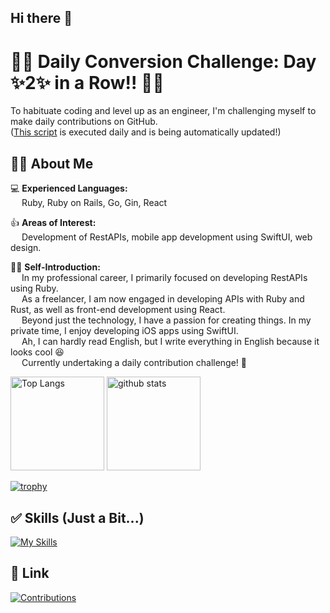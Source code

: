 ## Hi there 👋

# 🎉🌱 Daily Conversion Challenge: Day ✨2✨ in a Row!! 🌱🎉

To habituate coding and level up as an engineer, I'm challenging myself to make daily contributions on GitHub.  
([This script](https://github.com/xerisx/contribution-tracker) is executed daily and is being automatically updated!)

## 💁‍♂ About Me
💻 **Experienced Languages:**  
&nbsp;&emsp;Ruby, Ruby on Rails, Go, Gin, React

👍 **Areas of Interest:**  
&nbsp;&emsp;Development of RestAPIs, mobile app development using SwiftUI, web design.

🙋‍♂️ **Self-Introduction:**  
&nbsp;&emsp;In my professional career, I primarily focused on developing RestAPIs using Ruby.  
&nbsp;&emsp;As a freelancer, I am now engaged in developing APIs with Ruby and Rust, as well as front-end development using React.  
&nbsp;&emsp;Beyond just the technology, I have a passion for creating things. In my private time, I enjoy developing iOS apps using SwiftUI.  
&nbsp;&emsp;Ah, I can hardly read English, but I write everything in English because it looks cool 😆  
&nbsp;&emsp;Currently undertaking a daily contribution challenge! 🌱  

<p align="left"> 
  <img alt="Top Langs" height="150px" src="https://github-readme-stats.vercel.app/api/top-langs/?username=xerisx&layout=compact&show_icons=true&theme=ambient_gradient" />
  <img alt="github stats" height="150px" src="https://github-readme-stats.vercel.app/api?username=xerisx&theme=ambient_gradient&show_icons=ture" />
</p>

[![trophy](https://github-profile-trophy.vercel.app/?username=xerisx&theme=dracula&column=5&no-frame=true&no-bg=true)](https://github.com/ryo-ma/github-profile-trophy)

## ✅ Skills (Just a Bit...)
[![My Skills](https://skillicons.dev/icons?i=php,laravel,ruby,rails,go,rust,mysql,postgres,redis,git,github,githubactions,gitlab,linux,docker,aws,gcp,vscode&theme=light)](https://skillicons.dev)

## 🎉 Link
[![Contributions](https://badgen.org/img/qiita/xerisx/contributions?style=flat-square)](https://qiita.com/xerisx)
